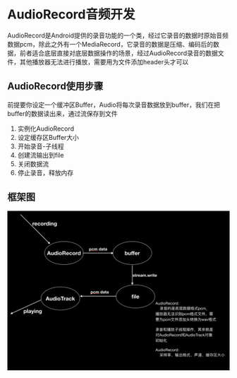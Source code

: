 # AudioRecord音频开发

AudioRecord是Android提供的录音功能的一个类，经过它录音的数据时原始音频数据pcm，除此之外有一个MediaRecord，它录音的数据是压缩、编码后的数据，前者适合底层直接对底层数据操作的场景，经过AudioRecord录音的数据文件，其他播放器无法进行播放，需要用为文件添加header头才可以

## AudioRecord使用步骤

前提要你设定一个缓冲区Buffer，Audio将每次录音数据放到buffer，我们在把buffer的数据读出来，通过流保存到文件

1. 实例化AudioRecord
2. 设定缓存区Buffer大小
3. 开始录音-子线程
4. 创建流输出到file
5. 关闭数据流
5. 停止录音，释放内存

## 框架图

![audiorecord](audiorecord.png)

